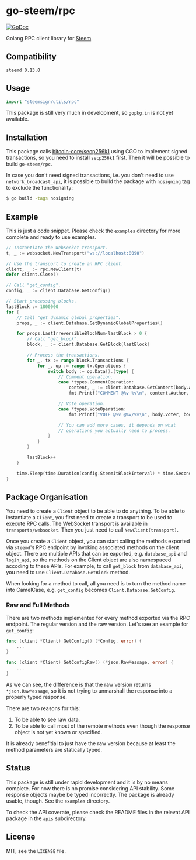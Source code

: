 # go-steem/rpc

[![GoDoc](https://godoc.org/steemsign/utils/rpc?status.svg)](https://godoc.org/steemsign/utils/rpc)

Golang RPC client library for [Steem](https://steem.io).

## Compatibility

`steemd 0.13.0`

## Usage

```go
import "steemsign/utils/rpc"
```

This package is still very much in development, so `gopkg.in` is not yet available.

## Installation

This package calls [bitcoin-core/secp256k1](https://github.com/bitcoin-core/secp256k1)
using CGO to implement signed transactions, so you need to install `secp256k1` first.
Then it will be possible to build `go-steem/rpc`.

In case you don't need signed transactions, i.e. you don't need to use
`network_broadcast_api`, it is possible to build the package with `nosigning`
tag to exclude the functionality:

```bash
$ go build -tags nosigning
```

## Example

This is just a code snippet. Please check the `examples` directory
for more complete and ready to use examples.

```go
// Instantiate the WebSocket transport.
t, _ := websocket.NewTransport("ws://localhost:8090")

// Use the transport to create an RPC client.
client, _ := rpc.NewClient(t)
defer client.Close()

// Call "get_config".
config, _ := client.Database.GetConfig()

// Start processing blocks.
lastBlock := 1800000
for {
	// Call "get_dynamic_global_properties".
	props, _ := client.Database.GetDynamicGlobalProperties()

	for props.LastIrreversibleBlockNum-lastBlock > 0 {
		// Call "get_block".
		block, _ := client.Database.GetBlock(lastBlock)

		// Process the transactions.
		for _, tx := range block.Transactions {
			for _, op := range tx.Operations {
				switch body := op.Data().(type) {
					// Comment operation.
					case *types.CommentOperation:
						content, _ := client.Database.GetContent(body.Author, body.Permlink)
						fmt.Printf("COMMENT @%v %v\n", content.Author, content.URL)

					// Vote operation.
					case *types.VoteOperation:
						fmt.Printf("VOTE @%v @%v/%v\n", body.Voter, body.Author, body.Permlink)

					// You can add more cases, it depends on what
					// operations you actually need to process.
				}
			}
		}

		lastBlock++
	}

	time.Sleep(time.Duration(config.SteemitBlockInterval) * time.Second)
}
```

## Package Organisation

You need to create a `Client` object to be able to do anything. To be able to
instantiate a `Client`, you first need to create a transport to be used to
execute RPC calls. The WebSocket transport is available in `transports/websocket`.
Then you just need to call `NewClient(transport)`.

Once you create a `Client` object, you can start calling the methods exported
via `steemd`'s RPC endpoint by invoking associated methods on the client object.
There are multiple APIs that can be exported, e.g. `database_api` and `login_api`,
so the methods on the Client object are also namespaced accoding to these APIs.
For example, to call `get_block` from `database_api`, you need to use
`Client.Database.GetBlock` method.

When looking for a method to call, all you need is to turn the method name into
CamelCase, e.g. `get_config` becomes `Client.Database.GetConfig`.

### Raw and Full Methods

There are two methods implemented for every method exported via the RPC endpoint.
The regular version and the raw version. Let's see an example for `get_config`:

```go
func (client *Client) GetConfig() (*Config, error) {
	...
}

func (client *Client) GetConfigRaw() (*json.RawMessage, error) {
	...
}
```

As we can see, the difference is that the raw version returns `*json.RawMessage`,
so it is not trying to unmarshall the response into a properly typed response.

There are two reasons for this:

1. To be able to see raw data.
2. To be able to call most of the remote methods even though the response
   object is not yet known or specified.

It is already benefitial to just have the raw version because at least
the method parameters are statically typed.

## Status

This package is still under rapid development and it is by no means complete.
For now there is no promise considering API stability. Some response objects
maybe be typed incorrectly. The package is already usable, though. See the
`examples` directory.

To check the API coverate, please check the README files in the relevat API
package in the `apis` subdirectory.

## License

MIT, see the `LICENSE` file.
